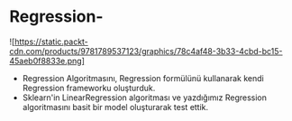 # Regression-

![https://static.packt-cdn.com/products/9781789537123/graphics/78c4af48-3b33-4cbd-bc15-45aeb0f8833e.png]

- Regression Algoritmasını, Regression formülünü kullanarak kendi Regression frameworku oluşturduk.
- Sklearn'in LinearRegression algoritması ve yazdığımız Regression algoritmasını basit bir model oluşturarak test ettik. 
